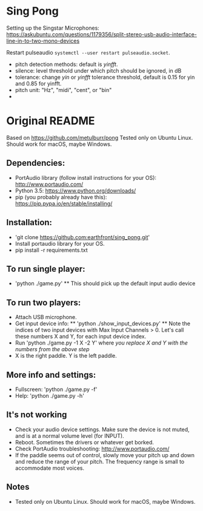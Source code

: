 Sing Pong
=========

Setting up the Singstar Microphones: https://askubuntu.com/questions/1179356/split-stereo-usb-audio-interface-line-in-to-two-mono-devices

Restart pulseaudio  `systemctl --user restart pulseaudio.socket`.

- pitch detection methods: default is *yinfft*.
- silence: level threshold under which pitch should be ignored, in dB
- tolerance: change *yin* or *yinfft* tolerance threshold, default is 0.15 for yin and 0.85 for yinfft.
- pitch unit: "Hz", "midi", "cent", or "bin"
- 


Original README
===============

Based on https://github.com/metulburr/pong
Tested only on Ubuntu Linux. Should work for macOS, maybe Windows.

## Dependencies:

* PortAudio library (follow install instructions for your OS): http://www.portaudio.com/
* Python 3.5: https://www.python.org/downloads/
* pip (you probably already have this): https://pip.pypa.io/en/stable/installing/


## Installation:

* 'git clone https://github.com:earthfront/sing_pong.git'
* Install portaudio library for your OS.
*  pip install -r requirements.txt


## To run single player:

* 'python ./game.py'
** This should pick up the default input audio device


## To run two players:

* Attach USB microphone.
* Get input device info:
** 'python ./show_input_devices.py'
** Note the indices of two input devices with Max Input Channels > 0. Let's call these numbers X and Y, for each input device index.
* Run 'python ./game.py -1 X -2 Y' where *you replace X and Y with the numbers from the above step*
* X is the right paddle. Y is the left paddle.


## More info and settings:

* Fullscreen: 'python ./game.py -f'
* Help: 'python ./game.py -h'


## It's not working

* Check your audio device settings. Make sure the device is not muted, and is at a normal volume level (for INPUT).
* Reboot. Sometimes the drivers or whatever get borked.
* Check PortAudio troubleshooting: http://www.portaudio.com/
* If the paddle seems out of control, slowly move your pitch up and down and reduce the range of your pitch. The frequency range is small to accommodate most voices.

## Notes

* Tested only on Ubuntu Linux. Should work for macOS, maybe Windows.


